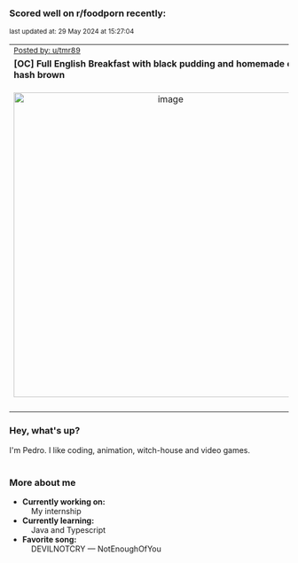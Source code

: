 ### Scored well on r/foodporn recently:

<p align="left"><sub>last updated at: 29 May 2024 at 15:27:04</sub></p>

|   |
| --- |
| <sub>[Posted by: u/tmr89][source]</sub> |
| **[OC] Full English Breakfast with black pudding and homemade chili hash brown** | 
|<p align="center"> <img alt="image" src="https://i.redd.it/ujbt55fz7s2d1.jpeg" width="550" /> </p>|
|   |

### Hey, what's up?

I'm Pedro. I like coding, animation, witch-house and video games.<br><br>

### More about me
- **Currently working on:**  
&nbsp;&nbsp;&nbsp;&nbsp;My internship
- **Currently learning:**  
&nbsp;&nbsp;&nbsp;&nbsp;Java and Typescript
- **Favorite song:**  
&nbsp;&nbsp;&nbsp;&nbsp;DEVILNOTCRY — NotEnoughOfYou<br><br>

  



  
  
  
[linkedin]: https://linkedin.com/in/pedro-h-r-gomes-8a487b14a/
[gmail]: mailto:pilique11@gmail.com
[source]: https://reddit.com/r/FoodPorn/comments/1d12q90/oc_full_english_breakfast_with_black_pudding_and/
[redditAPI]: https://www.reddit.com/dev/api/